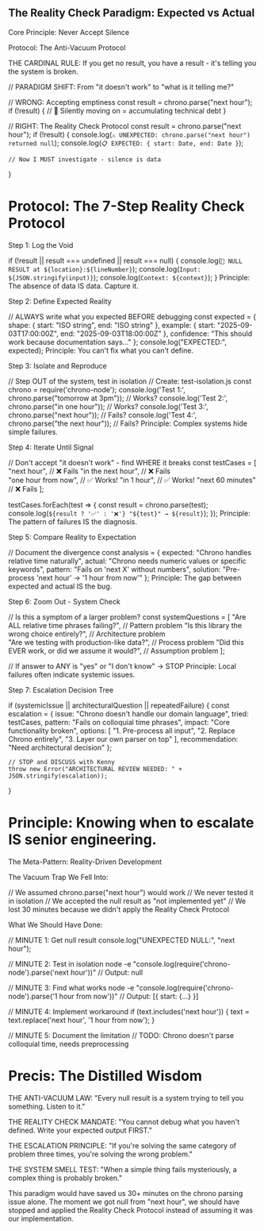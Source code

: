 ## The Reality Check Paradigm: Expected vs Actual
  
  Core Principle: Never Accept Silence

  Protocol: The Anti-Vacuum Protocol

  THE CARDINAL RULE: If you get no result, you have a result - it's telling you the system is broken.

  // PARADIGM SHIFT: From "it doesn't work" to "what is it telling me?"

  // WRONG: Accepting emptiness
  const result = chrono.parse("next hour");
  if (!result) {
    // 🚫 Silently moving on = accumulating technical debt
  }

  // RIGHT: The Reality Check Protocol
  const result = chrono.parse("next hour");
  if (!result) {
    console.log(`⚠️ UNEXPECTED: chrono.parse("next hour") returned null`);
    console.log(`📋 EXPECTED: { start: Date, end: Date }`);

    // Now I MUST investigate - silence is data
  }

# Protocol: The 7-Step Reality Check Protocol

  Step 1: Log the Void

  if (!result || result === undefined || result === null) {
    console.log(`🔴 NULL RESULT at ${location}:${lineNumber}`);
    console.log(`Input: ${JSON.stringify(input)}`);
    console.log(`Context: ${context}`);
  }
  Principle: The absence of data IS data. Capture it.

  Step 2: Define Expected Reality

  // ALWAYS write what you expected BEFORE debugging
  const expected = {
    shape: { start: "ISO string", end: "ISO string" },
    example: { start: "2025-09-03T17:00:00Z", end: "2025-09-03T18:00:00Z" },
    confidence: "This should work because documentation says..."
  };
  console.log("EXPECTED:", expected);
  Principle: You can't fix what you can't define.

  Step 3: Isolate and Reproduce

  // Step OUT of the system, test in isolation
  // Create: test-isolation.js
  const chrono = require('chrono-node');
  console.log('Test 1:', chrono.parse("tomorrow at 3pm"));     // Works?
  console.log('Test 2:', chrono.parse("in one hour"));         // Works?
  console.log('Test 3:', chrono.parse("next hour"));           // Fails?
  console.log('Test 4:', chrono.parse("the next hour"));       // Fails?
  Principle: Complex systems hide simple failures.

  Step 4: Iterate Until Signal

  // Don't accept "it doesn't work" - find WHERE it breaks
  const testCases = [
    "next hour",           // ❌ Fails
    "in the next hour",    // ❌ Fails  
    "one hour from now",   // ✅ Works!
    "in 1 hour",          // ✅ Works!
    "next 60 minutes"      // ❌ Fails
  ];

  testCases.forEach(test => {
    const result = chrono.parse(test);
    console.log(`${result ? '✅' : '❌'} "${test}" → ${result}`);
  });
  Principle: The pattern of failures IS the diagnosis.

  Step 5: Compare Reality to Expectation

  // Document the divergence
  const analysis = {
    expected: "Chrono handles relative time naturally",
    actual: "Chrono needs numeric values or specific keywords",
    pattern: "Fails on 'next X' without numbers",
    solution: "Pre-process 'next hour' → '1 hour from now'"
  };
  Principle: The gap between expected and actual IS the bug.

  Step 6: Zoom Out - System Check

  // Is this a symptom of a larger problem?
  const systemQuestions = [
    "Are ALL relative time phrases failing?",           // Pattern problem
    "Is this library the wrong choice entirely?",       // Architecture problem  
    "Are we testing with production-like data?",        // Process problem
    "Did this EVER work, or did we assume it would?",  // Assumption problem
  ];

  // If answer to ANY is "yes" or "I don't know" → STOP
  Principle: Local failures often indicate systemic issues.

  Step 7: Escalation Decision Tree

  if (systemicIssue || architecturalQuestion || repeatedFailure) {
    const escalation = {
      issue: "Chrono doesn't handle our domain language",
      tried: testCases,
      pattern: "Fails on colloquial time phrases",
      impact: "Core functionality broken",
      options: [
        "1. Pre-process all input",
        "2. Replace Chrono entirely",
        "3. Layer our own parser on top"
      ],
      recommendation: "Need architectural decision"
    };

    // STOP and DISCUSS with Kenny
    throw new Error("ARCHITECTURAL REVIEW NEEDED: " + JSON.stringify(escalation));
  }
# Principle: Knowing when to escalate IS senior engineering.

  The Meta-Pattern: Reality-Driven Development

  The Vacuum Trap We Fell Into:

  // We assumed chrono.parse("next hour") would work
  // We never tested it in isolation
  // We accepted the null result as "not implemented yet"
  // We lost 30 minutes because we didn't apply the Reality Check Protocol

  What We Should Have Done:

  // MINUTE 1: Get null result
  console.log("UNEXPECTED NULL:", "next hour");

  // MINUTE 2: Test in isolation
  node -e "console.log(require('chrono-node').parse('next hour'))"
  // Output: null

  // MINUTE 3: Find what works
  node -e "console.log(require('chrono-node').parse('1 hour from now'))"
  // Output: [{ start: {...} }]

  // MINUTE 4: Implement workaround
  if (text.includes('next hour')) {
    text = text.replace('next hour', '1 hour from now');
  }

  // MINUTE 5: Document the limitation
  // TODO: Chrono doesn't parse colloquial time, needs preprocessing

# Precis: The Distilled Wisdom

  THE ANTI-VACUUM LAW:
  "Every null result is a system trying to tell you something. Listen to it."

  THE REALITY CHECK MANDATE:
  "You cannot debug what you haven't defined. Write your expected output FIRST."

  THE ESCALATION PRINCIPLE:
  "If you're solving the same category of problem three times, you're solving the wrong problem."

  THE SYSTEM SMELL TEST:
  "When a simple thing fails mysteriously, a complex thing is probably broken."

  This paradigm would have saved us 30+ minutes on the chrono parsing issue alone. The moment we got null from "next hour", we should have stopped and applied the
  Reality Check Protocol instead of assuming it was our implementation.